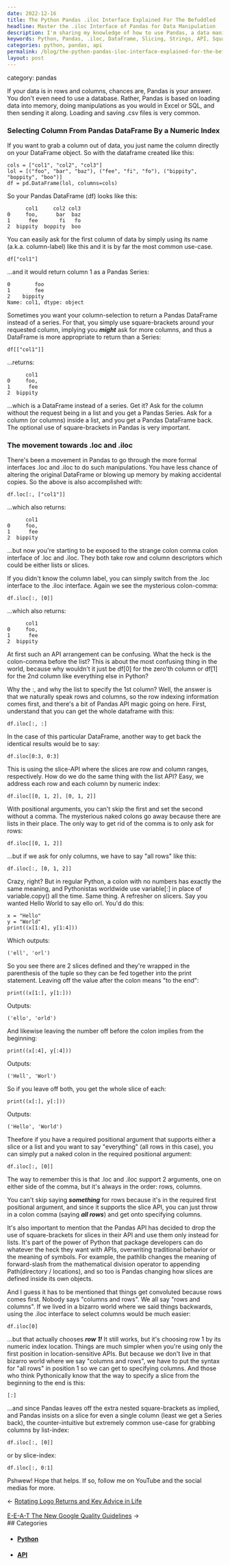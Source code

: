 ```yaml
---
date: 2022-12-16
title: The Python Pandas .iloc Interface Explained For The Befuddled
headline: Master the .iloc Interface of Pandas for Data Manipulation
description: I'm sharing my knowledge of how to use Pandas, a data manipulation tool, to select columns from a DataFrame by using its name or the .loc or .iloc interfaces. I'll explain how to use slices to specify row and column ranges, how to use a colon to select all rows, and why the Pandas API has chosen to drop the use of square-brackets for slices.
keywords: Python, Pandas, .iloc, DataFrame, Slicing, Strings, API, Square-Brackets, Colon, Positional Argument, Rows, Columns
categories: python, pandas, api
permalink: /blog/the-python-pandas-iloc-interface-explained-for-the-befuddled/
layout: post
---
```


category: pandas

If your data is in rows and columns, chances are, Pandas is your answer. You
don't even need to use a database. Rather, Pandas is based on loading data into
memory, doing manipulations as you would in Excel or SQL, and then sending it
along. Loading and saving .csv files is very common.

### Selecting Column From Pandas DataFrame By a Numeric Index

If you want to grab a column out of data, you just name the column directly on
your DataFrame object. So with the dataframe created like this:

    cols = ["col1", "col2", "col3"]
    lol = [("foo", "bar", "baz"), ("fee", "fi", "fo"), ("bippity", "boppity", "boo")]
    df = pd.DataFrame(lol, columns=cols)

So your Pandas DataFrame (df) looks like this:

          col1     col2 col3
    0     foo,      bar  baz
    1      fee       fi   fo
    2  bippity  boppity  boo

You can easily ask for the first column of data by simply using its name
(a.k.a. column-label) like this and it is by far the most common use-case.

    df["col1"]

...and it would return column 1 as a Pandas Series:

    0        foo
    1        fee
    2    bippity
    Name: col1, dtype: object

Sometimes you want your column-selection to return a Pandas DataFrame instead
of a series. For that, you simply use square-brackets around your requested
column, implying you ***might*** ask for more columns, and thus a DataFrame is
more appropriate to return than a Series:

    df[["col1"]]

...returns:

          col1
    0     foo,
    1      fee
    2  bippity

...which is a DataFrame instead of a series. Get it? Ask for the column without
the request being in a list and you get a Pandas Series. Ask for a column (or
columns) inside a list, and you get a Pandas DataFrame back. The optional use
of square-brackets in Pandas is very important.

### The movement towards .loc and .iloc

There's been a movement in Pandas to go through the more formal interfaces .loc
and .iloc to do such manipulations. You have less chance of altering the
original DataFrame or blowing up memory by making accidental copies. So the
above is also accomplished with:

    df.loc[:, ["col1"]]

...which also returns:

          col1
    0     foo,
    1      fee
    2  bippity

...but now you're starting to be exposed to the strange colon comma colon
interface of .loc and .iloc. They both take row and column descriptors which
could be either lists or slices.

If you didn't know the column label, you can simply switch from the .loc
interface to the .iloc interface. Again we see the mysterious colon-comma:

    df.iloc[:, [0]]

...which also returns:

          col1
    0     foo,
    1      fee
    2  bippity

At first such an API arrangement can be confusing. What the heck is the
colon-comma before the list? This is about the most confusing thing in the
world, because why wouldn't it just be df[0] for the zero'th column or df[1]
for the 2nd column like everything else in Python?

Why the :, and why the list to specify the 1st column? Well, the answer is that
we naturally speak rows and columns, so the row indexing information comes
first, and there's a bit of Pandas API magic going on here. First, understand
that you can get the whole dataframe with this:

    df.iloc[:, :]

In the case of this particular DataFrame, another way to get back the identical
results would be to say:

    df.iloc[0:3, 0:3]

This is using the slice-API where the slices are row and column ranges,
respectively. How do we do the same thing with the list API? Easy, we address
each row and each column by numeric index:

    df.iloc[[0, 1, 2], [0, 1, 2]]

With positional arguments, you can't skip the first and set the second without
a comma. The mysterious naked colons go away because there are lists in their
place. The only way to get rid of the comma is to only ask for rows:

    df.iloc[[0, 1, 2]]

...but if we ask for only columns, we have to say "all rows" like this:

    df.iloc[:, [0, 1, 2]]

Crazy, right? But in regular Python, a colon with no numbers has exactly the
same meaning, and Pythonistas worldwide use variable[:] in place of
variable.copy() all the time. Same thing. A refresher on slicers. Say you
wanted Hello World to say ello orl. You'd do this:

    x = "Hello"
    y = "World"
    print((x[1:4], y[1:4]))

Which outputs:

    ('ell', 'orl')

So you see there are 2 slices defined and they're wrapped in the parenthesis of
the tuple so they can be fed together into the print statement. Leaving off the
value after the colon means "to the end":

    print((x[1:], y[1:]))

Outputs:

    ('ello', 'orld')

And likewise leaving the number off before the colon implies from the
beginning:

    print((x[:4], y[:4]))

Outputs:

    ('Hell', 'Worl')

So if you leave off both, you get the whole slice of each:

    print((x[:], y[:]))

Outputs:

    ('Hello', 'World')

Theefore if you have a required positional argument that supports either a
slice or a list and you want to say "everything" (all rows in this case), you
can simply put a naked colon in the required positional argument:

    df.iloc[:, [0]]

The way to remember this is that .loc and .iloc support 2 arguments, one on
either side of the comma, but it's always in the order: rows, columns.

You can't skip saying ***something*** for rows because it's in the required
first positional argument, and since it supports the slice API, you can just
throw in a colon comma (saying ***all rows***) and get onto specifying columns.

It's also important to mention that the Pandas API has decided to drop the use
of square-brackets for slices in their API and use them only instead for lists.
It's part of the power of Python that package developers can do whatever the
heck they want with APIs, overwriting traditional behavior or the meaning of
symbols. For example, the pathlib changes the meaning of forward-slash from the
mathematical division operator to appending Path(directory / locations), and so
too is Pandas changing how slices are defined inside its own objects.

And I guess it has to be mentioned that things get convoluted because rows
comes first. Nobody says "columns and rows". We all say "rows and columns". If
we lived in a bizarro world where we said things backwards, using the .iloc
interface to select columns would be much easier:

    df.iloc[0]

...but that actually chooses ***row 1!*** It still works, but it's choosing row
1 by its numeric index location. Things are much simpler when you're using only
the first position in location-sensitive APIs. But because we don't live in
that bizarro world where we say "columns and rows", we have to put the syntax
for "all rows" in position 1 so we can get to specifying columns. And those who
think Pythonically know that the way to specify a slice from the beginning to
the end is this:

    [:]

...and since Pandas leaves off the extra nested square-brackets as implied, and
Pandas insists on a slice for even a single column (least we get a Series
back), the counter-intuitive but extremely common use-case for grabbing columns
by list-index:

    df.iloc[:, [0]]

or by slice-index:

    df.iloc[:, 0:1]

Pshwew! Hope that helps. If so, follow me on YouTube and the social medias for
more.


<div class="arrow-links"><div class="post-nav-prev"><span class="arrow">&larr;&nbsp;</span><a href="/blog/rotating-logo-returns-and-key-advice-in-life/">Rotating Logo Returns and Key Advice in Life</a></div> &nbsp; <div class="post-nav-next"><a href="/blog/e-e-a-t-the-new-google-quality-guidelines/">E-E-A-T The New Google Quality Guidelines</a><span class="arrow">&nbsp;&rarr;</span></div></div>
## Categories

<ul>
<li><h4><a href='/python/'>Python</a></h4></li>
<li><h4><a href='/api/'>API</a></h4></li></ul>
